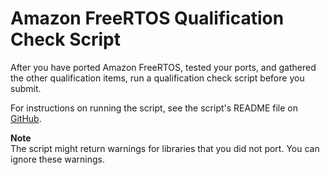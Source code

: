 # Amazon FreeRTOS Qualification Check Script<a name="afq-script"></a>

After you have ported Amazon FreeRTOS, tested your ports, and gathered the other qualification items, run a qualification check script before you submit\.

For instructions on running the script, see the script's README file on [GitHub](https://github.com/aws/amazon-freertos/tree/master/tools/checks/afqp/afqp_check)\.

**Note**  
The script might return warnings for libraries that you did not port\. You can ignore these warnings\.
